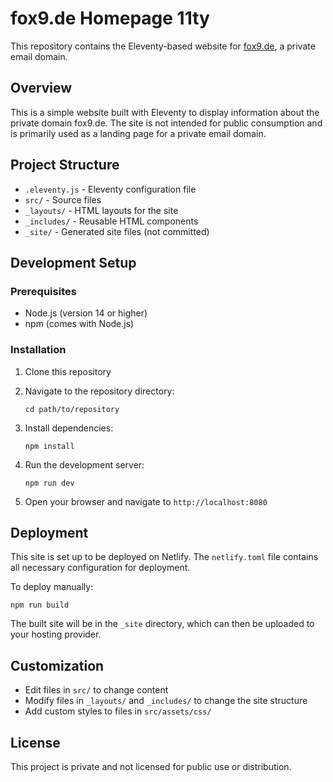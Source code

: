 # fox9.de Homepage 11ty

This repository contains the Eleventy-based website for [fox9.de](https://fox9.de), a private email domain.

## Overview

This is a simple website built with Eleventy to display information about the private domain fox9.de. The site is not intended for public consumption and is primarily used as a landing page for a private email domain.

## Project Structure

- `.eleventy.js` - Eleventy configuration file
- `src/` - Source files
- `_layouts/` - HTML layouts for the site
- `_includes/` - Reusable HTML components
- `_site/` - Generated site files (not committed)

## Development Setup

### Prerequisites

- Node.js (version 14 or higher)
- npm (comes with Node.js)

### Installation

1. Clone this repository

2. Navigate to the repository directory:
   ```
   cd path/to/repository
   ```

3. Install dependencies:
   ```
   npm install
   ```

4. Run the development server:
   ```
   npm run dev
   ```

5. Open your browser and navigate to `http://localhost:8080`

## Deployment

This site is set up to be deployed on Netlify. The `netlify.toml` file contains all necessary configuration for deployment.

To deploy manually:

```
npm run build
```

The built site will be in the `_site` directory, which can then be uploaded to your hosting provider.

## Customization

- Edit files in `src/` to change content
- Modify files in `_layouts/` and `_includes/` to change the site structure
- Add custom styles to files in `src/assets/css/`

## License

This project is private and not licensed for public use or distribution.
